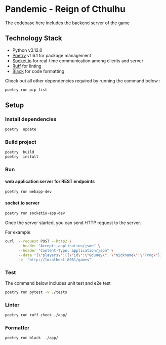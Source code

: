 # Pandemic - Reign of Cthulhu
The codebase here includes the backend server of the game

## Technology Stack
- Python v3.12.0
- [Poetry](https://github.com/python-poetry/poetry) v1.6.1 for package management
- [Socket.io](https://socket.io/) for real-time communication among clients and server
- [Ruff](https://github.com/astral-sh/ruff) for linting
- [Black](https://github.com/psf/black) for code formatting

Check out all other dependencies required by running the command below :
```bash
poetry run pip list
```


## Setup
### Install dependencies
```bash
poetry  update
```

### Build project
```bash
poetry  build
poetry  install
```

### Run
#### web application server for REST endpoints
```bash
poetry run webapp-dev
```
#### socket.io server
```bash
poetry run socketio-app-dev
```

Once the server started, you can send HTTP request to the server.

For example:
```bash
curl  --request POST --http2 \
      --header "Accept: application/json" \
      --header "Content-Type: application/json" \
      --data "{\"players\":[{\"id\":\"8du0ey\", \"nickname\":\"Frog\"}]}" \
      -v  "http://localhost:8081/games"
```

### Test
The command below includes unit test and e2e test
```bash
poetry run pytest -v ./tests
```

### Linter
```bash
poetry run ruff check ./app/
```

### Formatter
```bash
poetry run black  ./app/
```
